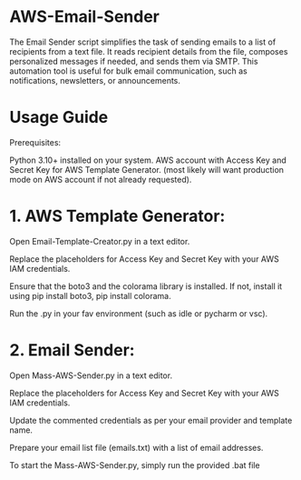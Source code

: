 # AWS-Email-Sender

The Email Sender script simplifies the task of sending emails to a list of recipients from a text file.
It reads recipient details from the file, composes personalized messages if needed, and sends them via SMTP.
This automation tool is useful for bulk email communication, such as notifications, newsletters, or announcements.

# Usage Guide
Prerequisites:

Python 3.10+ installed on your system.
AWS account with Access Key and Secret Key for AWS Template Generator.
(most likely will want production mode on AWS account if not already requested).


# 1. AWS Template Generator:

Open Email-Template-Creator.py in a text editor.

Replace the placeholders for Access Key and Secret Key with your AWS IAM credentials.

Ensure that the boto3 and the colorama library is installed. If not, install it using pip install boto3, pip install colorama.

Run the .py in your fav environment (such as idle or pycharm or vsc).



# 2. Email Sender:

Open Mass-AWS-Sender.py in a text editor.

Replace the placeholders for Access Key and Secret Key with your AWS IAM credentials.

Update the commented credentials as per your email provider and template name.

Prepare your email list file (emails.txt) with a list of email addresses.

To start the Mass-AWS-Sender.py, simply run the provided .bat file




